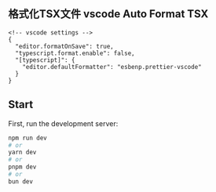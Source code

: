 ## 格式化TSX文件 vscode Auto Format TSX

```
<!-- vscode settings -->
{
  "editor.formatOnSave": true,
  "typescript.format.enable": false,
  "[typescript]": {
    "editor.defaultFormatter": "esbenp.prettier-vscode"
  }
}
```

## Start

First, run the development server:

```bash
npm run dev
# or
yarn dev
# or
pnpm dev
# or
bun dev
```
